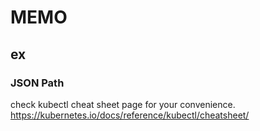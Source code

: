 # MEMO

## ex
### JSON Path
check kubectl cheat sheet page for your convenience.
https://kubernetes.io/docs/reference/kubectl/cheatsheet/
